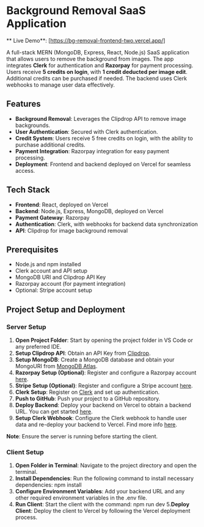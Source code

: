 # Background Removal SaaS Application

** Live Demo**: [https://bg-removal-frontend-two.vercel.app/]

A full-stack MERN (MongoDB, Express, React, Node.js) SaaS application that allows users to remove the background from images. The app integrates **Clerk** for authentication and **Razorpay** for payment processing. Users receive **5 credits on login**, with **1 credit deducted per image edit**. Additional credits can be purchased if needed. The backend uses Clerk webhooks to manage user data effectively.

## Features

- **Background Removal**: Leverages the Clipdrop API to remove image backgrounds.
- **User Authentication**: Secured with Clerk authentication.
- **Credit System**: Users receive 5 free credits on login, with the ability to purchase additional credits.
- **Payment Integration**: Razorpay integration for easy payment processing.
- **Deployment**: Frontend and backend deployed on Vercel for seamless access.

## Tech Stack

- **Frontend**: React, deployed on Vercel
- **Backend**: Node.js, Express, MongoDB, deployed on Vercel
- **Payment Gateway**: Razorpay
- **Authentication**: Clerk, with webhooks for backend data synchronization
- **API**: Clipdrop for image background removal

## Prerequisites

- Node.js and npm installed
- Clerk account and API setup
- MongoDB URI and Clipdrop API Key
- Razorpay account (for payment integration)
- Optional: Stripe account setup

## Project Setup and Deployment

### Server Setup

1. **Open Project Folder**: Start by opening the project folder in VS Code or any preferred IDE.
2. **Setup Clipdrop API**: Obtain an API Key from [Clipdrop](https://clipdrop.co/apis).
3. **Setup MongoDB**: Create a MongoDB database and obtain your MongoURI from [MongoDB Atlas](https://www.mongodb.com/cloud/atlas/register).
4. **Razorpay Setup (Optional)**: Register and configure a Razorpay account [here](https://accounts.razorpay.com/auth).
5. **Stripe Setup (Optional)**: Register and configure a Stripe account [here](https://stripe.com/).
6. **Clerk Setup**: Register on [Clerk](https://clerk.com/) and set up authentication.
7. **Push to GitHub**: Push your project to a GitHub repository.
8. **Deploy Backend**: Deploy your backend on Vercel to obtain a backend URL. You can get started [here](https://vercel.com/).
9. **Setup Clerk Webhook**: Configure the Clerk webhook to handle user data and re-deploy your backend to Vercel. Find more info [here](https://dashboard.clerk.com/).

**Note**: Ensure the server is running before starting the client.

### Client Setup

1. **Open Folder in Terminal**: Navigate to the project directory and open the terminal.
2. **Install Dependencies**: Run the following command to install necessary dependencies:
     npm install
3. **Configure Environment Variables**: Add your backend URL and any other required environment variables in the .env file.
4. **Run Client**: Start the client with the command:
    npm run dev
5.**Deploy Client**: Deploy the client to Vercel by following the Vercel deployment process.
